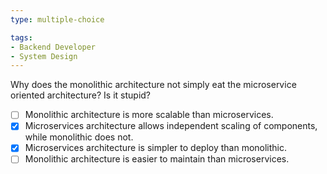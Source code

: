 ```yaml
---
type: multiple-choice

tags:
- Backend Developer
- System Design
---
```


Why does the monolithic architecture not simply eat the microservice oriented architecture? Is it stupid?

- [ ] Monolithic architecture is more scalable than microservices.
- [x] Microservices architecture allows independent scaling of components, while monolithic does not.
- [X] Microservices architecture is simpler to deploy than monolithic.
- [ ] Monolithic architecture is easier to maintain than microservices.
